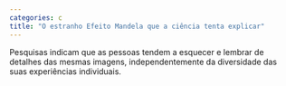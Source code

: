 ```yaml
---
categories: c
title: "O estranho Efeito Mandela que a ciência tenta explicar"
---
```

Pesquisas indicam que as pessoas tendem a esquecer e lembrar de detalhes das mesmas imagens, independentemente da diversidade das suas experiências individuais.